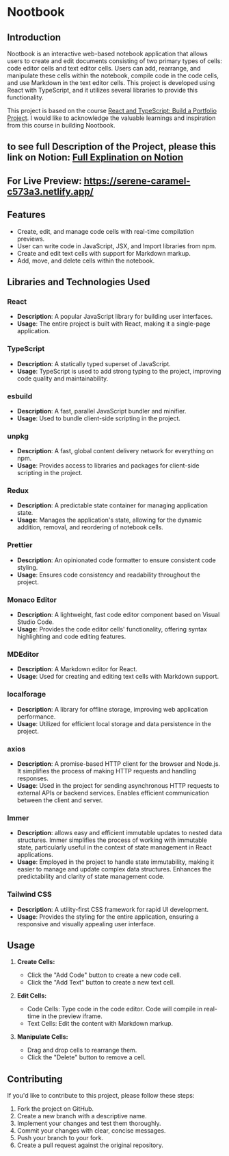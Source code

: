 # Nootbook

## Introduction

Nootbook is an interactive web-based notebook application that allows users to create and edit documents consisting of two primary types of cells: code editor cells and text editor cells. Users can add, rearrange, and manipulate these cells within the notebook, compile code in the code cells, and use Markdown in the text editor cells. This project is developed using React with TypeScript, and it utilizes several libraries to provide this functionality.

This project is based on the course [React and TypeScript: Build a Portfolio Project](https://www.udemy.com/course/react-and-typescript-build-a-portfolio-project/). I would like to acknowledge the valuable learnings and inspiration from this course in building Nootbook.

## to see full Description of the Project, please this link on Notion: [Full Explination on Notion](https://www.notion.so/Notebook-PJ-5a780ffab3c14a4292c9513aad5d0f61?pvs=4)

## For Live Preview: https://serene-caramel-c573a3.netlify.app/

## Features

- Create, edit, and manage code cells with real-time compilation previews.
- User can write code in JavaScript, JSX, and Import libraries from npm.
- Create and edit text cells with support for Markdown markup.
- Add, move, and delete cells within the notebook.


## Libraries and Technologies Used

### React

- **Description**: A popular JavaScript library for building user interfaces.
- **Usage**: The entire project is built with React, making it a single-page application.

### TypeScript

- **Description**: A statically typed superset of JavaScript.
- **Usage**: TypeScript is used to add strong typing to the project, improving code quality and maintainability.

### esbuild

- **Description**: A fast, parallel JavaScript bundler and minifier.
- **Usage**: Used to bundle client-side scripting in the project.

### unpkg

- **Description**: A fast, global content delivery network for everything on npm.
- **Usage**: Provides access to libraries and packages for client-side scripting in the project.

### Redux

- **Description**: A predictable state container for managing application state.
- **Usage**: Manages the application's state, allowing for the dynamic addition, removal, and reordering of notebook cells.

### Prettier

- **Description**: An opinionated code formatter to ensure consistent code styling.
- **Usage**: Ensures code consistency and readability throughout the project.

### Monaco Editor

- **Description**: A lightweight, fast code editor component based on Visual Studio Code.
- **Usage**: Provides the code editor cells' functionality, offering syntax highlighting and code editing features.

### MDEditor

- **Description**: A Markdown editor for React.
- **Usage**: Used for creating and editing text cells with Markdown support.

### localforage

- **Description**: A library for offline storage, improving web application performance.
- **Usage**: Utilized for efficient local storage and data persistence in the project.

### axios
- **Description**:  A promise-based HTTP client for the browser and Node.js. It simplifies the process of making HTTP requests and handling responses.
- **Usage**: Used in the project for sending asynchronous HTTP requests to external APIs or backend services. Enables efficient communication between the client and server.

### Immer
- **Description**: allows easy and efficient immutable updates to nested data structures. Immer simplifies the process of working with immutable state, particularly useful in the context of state management in React applications.
- **Usage**: Employed in the project to handle state immutability, making it easier to manage and update complex data structures. Enhances the predictability and clarity of state management code.


### Tailwind CSS

- **Description**: A utility-first CSS framework for rapid UI development.
- **Usage**: Provides the styling for the entire application, ensuring a responsive and visually appealing user interface.

## Usage

1. **Create Cells:**

   - Click the "Add Code" button to create a new code cell.
   - Click the "Add Text" button to create a new text cell.

2. **Edit Cells:**

   - Code Cells: Type code in the code editor. Code will compile in real-time in the preview iframe.
   - Text Cells: Edit the content with Markdown markup.

3. **Manipulate Cells:**

   - Drag and drop cells to rearrange them.
   - Click the "Delete" button to remove a cell.

## Contributing

If you'd like to contribute to this project, please follow these steps:

1. Fork the project on GitHub.
2. Create a new branch with a descriptive name.
3. Implement your changes and test them thoroughly.
4. Commit your changes with clear, concise messages.
5. Push your branch to your fork.
6. Create a pull request against the original repository.
